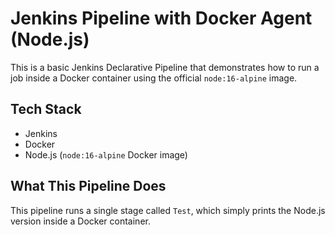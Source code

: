 # Jenkins Pipeline with Docker Agent (Node.js)

This is a basic Jenkins Declarative Pipeline that demonstrates how to run a job inside a Docker container using the official `node:16-alpine` image.

## Tech Stack

- Jenkins
- Docker
- Node.js (`node:16-alpine` Docker image)

## What This Pipeline Does

This pipeline runs a single stage called `Test`, which simply prints the Node.js version inside a Docker container.
